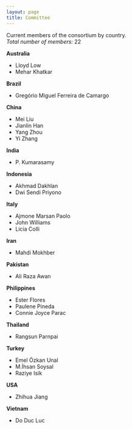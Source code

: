 ```yaml
---
layout: page
title: Committee
---
```


Current members of the consortium by country.\
*Total number of members:* 22


**Australia**
- Lloyd Low
- Mehar Khatkar

**Brazil**
- Gregório Miguel Ferreira de Camargo

**China**
- Mei Liu
- Jianlin Han
- Yang Zhou
- Yi Zhang

**India**
- P. Kumarasamy

**Indonesia**
- Akhmad Dakhlan
- Dwi Sendi Priyono

**Italy**
- Ajmone Marsan Paolo
- John Williams
- Licia Colli

**Iran**
- Mahdi Mokhber

**Pakistan**
- Ali Raza Awan

**Philippines**
- Ester Flores
- Paulene Pineda
- Connie Joyce Parac

**Thailand**
- Rangsun Parnpai

**Turkey**
- Emel Özkan Unal
- M.İhsan Soysal
- Raziye Isik

**USA**
- Zhihua Jiang

**Vietnam**
- Do Duc Luc


<!--
| Country     | Collaborators                                    |
|-------------|--------------------------------------------------|
| Australia   | Lloyd Low, Mehar Khatkar                         |
| Brazil      | Gregório Miguel Ferreira de Camargo              |
| China       | Mei Liu, Jianlin Han, Yang Zhou, Yi Zhang        |
| India       | P. Kumarasamy                                    |
| Indonesia   | Akhmad Dakhlan, Dwi Sendi Priyono                |
| Italy       | John Williams                                    |
| Iran        | Mahdi Mokhber                                    |
| Pakistan    | Ali Raza Awan                                    |
| Philippines | Connie Joyce Parac, Ester Flores, Paulene Pineda |
| Thailand    | Rangsun Parnpai                                  |
| Turkey      | Emel Özkan Unal, M.İhsan Soysal, Raziye Isik,    |
| USA         | Zhihua Jiang                                     |
| Vietnam     | Do Duc Luc                                       |

-->